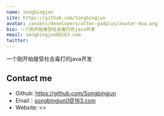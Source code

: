 ```yaml
---
name: songbingjun
site: https://github.com/Songbingjun
avatar: /assets/developers/alter-padplus/avatar-dva.png
bio: 一个刚开始接受社会毒打的java开发
email: songbingjun0@163.com
twitter: 
---
```


一个刚开始接受社会毒打的java开发

## Contact me

- Github: <https://github.com/Songbingjun>
- Email：<songbingjun0@163.com>
- Website: <>
  
